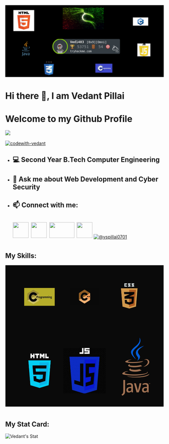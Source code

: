 <img src=https://github.com/Codewith-Vedant/Codewith-Vedant/blob/main/Gitbanner.png>
<h1>Hi there 👋, I am Vedant Pillai</h1>
<h1>Welcome to my Github Profile</h1>
<img src=https://komarev.com/ghpvc/?username=Codewith-Vedant&color=40E0D0>


<p align="left"> <a href="https://github.com/ryo-ma/github-profile-trophy"><img src="https://github-profile-trophy.vercel.app/?username=codewith-vedant" alt="codewith-vedant" /></a> </p>

- <h2>💻 Second Year B.Tech Computer Engineering</h2>
- <h2>💬 Ask me about Web Development and Cyber Security</h2>
- <h2>📫 Connect with me:</h2><br>
  <a href=https://www.instagram.com/vspillai_0701/>
   <img src=https://dreamfoundry.org/wp-content/uploads/2018/12/instagram-logo-png-transparent-background.png width=50 height=50></a>&nbsp;
  <a href=https://www.linkedin.com/in/vedant-pillai-842ba625a/>
    <img src=https://th.bing.com/th/id/OIP.w_zDkEJ9aLiWR-g0rff8hwHaHa?rs=1&pid=ImgDetMain width=50 height=50></a>&nbsp;
  <a href=https://tryhackme.com/p/Ved1403>
    <img src=https://assets.tryhackme.com/img/THMlogo.png width=80 height=50></a>&nbsp;
  <a href=https://twitter.com/Vspillai0>
    <img src=https://www.freepnglogos.com/uploads/twitter-x-logo-png/twitter-x-logo-png-9.png width=50 height=50></a>
  <a href="https://medium.com/@vspillai0701" target="blank"><img align="center" src="https://raw.githubusercontent.com/rahuldkjain/github-profile-readme-generator/master/src/images/icons/Social/medium.svg" alt="@vspillai0701" height="50" width="50" /></a>
<h1></h1>
<h2>My Skills:</h2>
<img src=https://github.com/Codewith-Vedant/Codewith-Vedant/blob/main/Skills.png width=700 height=450>
<h1></h1>
<h2>My Stat Card:</h2>
<img src="https://github-readme-stats.vercel.app/api?username=Codewith-Vedant&theme=tokyonight&show_icons=true" alt="Vedant's Stat">



